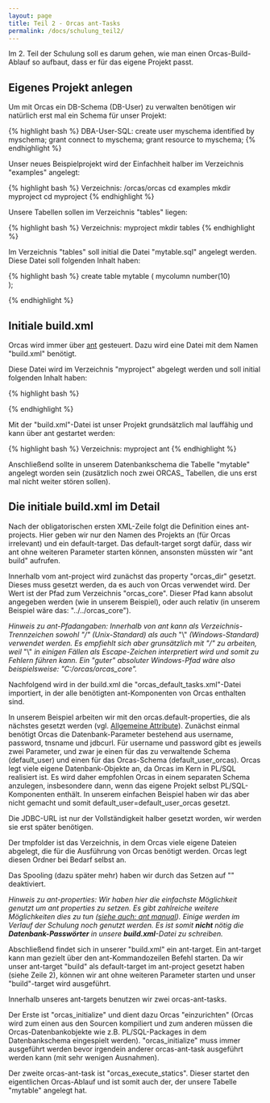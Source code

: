 ```yaml
---
layout: page
title: Teil 2 - Orcas ant-Tasks
permalink: /docs/schulung_teil2/
---
```


Im 2. Teil der Schulung soll es darum gehen, wie man einen Orcas-Build-Ablauf so aufbaut, dass er für das eigene Projekt passt.

## Eigenes Projekt anlegen

Um mit Orcas ein DB-Schema (DB-User) zu verwalten benötigen wir natürlich erst mal ein Schema für unser Projekt:

{% highlight bash %}
DBA-User-SQL:
create user myschema identified by myschema;
grant connect to myschema;
grant resource to myschema;
{% endhighlight %}

Unser neues Beispielprojekt wird der Einfachheit halber im Verzeichnis "examples" angelegt: 

{% highlight bash %}
Verzeichnis: /orcas/orcas
cd examples
mkdir myproject
cd myproject
{% endhighlight %}

Unsere Tabellen sollen im Verzeichnis "tables" liegen:

{% highlight bash %}
Verzeichnis: myproject
mkdir tables
{% endhighlight %}

Im Verzeichnis "tables" soll initial die Datei "mytable.sql" angelegt werden. Diese Datei soll folgenden Inhalt haben:

{% highlight bash %}
create table mytable
(
  mycolumn         number(10)        
);

{% endhighlight %}

## Initiale build.xml

Orcas wird immer über [ant](http://ant.apache.org/) gesteuert.
Dazu wird eine Datei mit dem Namen "build.xml" benötigt.

Diese Datei wird im Verzeichnis "myproject" abgelegt werden und soll initial folgenden Inhalt haben:

{% highlight bash %}
<?xml version = '1.0' encoding = 'windows-1252'?>
<project name="myproject" default="build">
  <property name="orcas_dir" value="/orcas/orcas/orcas_core"/>
  <import file="${orcas_dir}/orcas_default_tasks.xml"/>

  <property name="orcas.default_user" value="myschema"/>
  <property name="orcas.default_password" value="myschema"/>
  <property name="orcas.default_user_orcas" value="myschema"/>
  <property name="orcas.default_password_orcas" value="myschema"/>
  <property name="orcas.default_tnsname" value="XE"/>
  <property name="orcas.default_jdbcurl" value="jdbc:oracle:thin:@localhost:XE:1521"/>
  <property name="orcas.default_tmpfolder" value="tmp"/>
  <property name="orcas.default_spoolfolder" value=""/>

  <target name="build" >
    <orcas_initialize/>
    <orcas_execute_statics scriptfolder="tables"/>
  </target>
</project>
{% endhighlight %}

Mit der "build.xml"-Datei ist unser Projekt grundsätzlich mal lauffähig und kann über ant gestartet werden:

{% highlight bash %}
Verzeichnis: myproject
ant
{% endhighlight %}

Anschließend sollte in unserem Datenbankschema die Tabelle "mytable" angelegt worden sein (zusätzlich noch zwei ORCAS_ Tabellen, die uns erst mal nicht weiter stören sollen).

## Die initiale build.xml im Detail

Nach der obligatorischen ersten XML-Zeile folgt die Definition eines ant-projects. Hier geben wir nur den Namen des Projekts an (für Orcas irrelevant) und ein default-target. Das default-target sorgt dafür, dass wir ant ohne weiteren Parameter starten können, ansonsten müssten wir "ant build" aufrufen.

Innerhalb vom ant-project wird zunächst das property "orcas_dir" gesetzt. Dieses muss gesetzt werden, da es auch von Orcas verwendet wird. Der Wert ist der Pfad zum Verzeichnis "orcas_core". Dieser Pfad kann absolut angegeben werden (wie in unserem Beispiel), oder auch relativ (in unserem Beispiel wäre das: "../../orcas_core"). 

*Hinweis zu ant-Pfadangaben: Innerhalb von ant kann als Verzeichnis-Trennzeichen sowohl "/" (Unix-Standard) als auch* "\\" *(Windows-Standard) verwendet werden. Es empfiehlt sich aber grunsätzlich mit "/" zu arbeiten, weil* "\\" *in einigen Fällen als Escape-Zeichen interpretiert wird und somit zu Fehlern führen kann. Ein "guter" absoluter Windows-Pfad wäre also beispielsweise: "C:/orcas/orcas_core".*

Nachfolgend wird in der build.xml die "orcas_default_tasks.xml"-Datei importiert, in der alle benötigten ant-Komponenten von Orcas enthalten sind.

In unserem Beispiel arbeiten wir mit den orcas.default-properties, die als nächstes gesetzt werden (vgl. [Allgemeine Attribute]({{site.baseurl}}/docs/ant-tasks/#general)). 
Zunächst einmal benötigt Orcas die Datenbank-Parameter bestehend aus username, password, tnsname und jdbcurl.
Für username und password gibt es jeweils zwei Parameter, und zwar je einen für das zu verwaltende Schema (default_user) und einen für das Orcas-Schema (default_user_orcas).
Orcas legt viele eigene Datenbank-Objekte an, da Orcas im Kern in PL/SQL realisiert ist. Es wird daher empfohlen Orcas in einem separaten Schema anzulegen, insbesondere dann, wenn das eigene Projekt selbst PL/SQL-Komponenten enthält. In unserem einfachen Beispiel haben wir das aber nicht gemacht und somit default_user=default_user_orcas gesetzt.

Die JDBC-URL ist nur der Vollständigkeit halber gesetzt worden, wir werden sie erst später benötigen.

Der tmpfolder ist das Verzeichnis, in dem Orcas viele eigene Dateien abgelegt, die für die Ausführung von Orcas benötigt werden. Orcas legt diesen Ordner bei Bedarf selbst an. 

Das Spooling (dazu später mehr) haben wir durch das Setzen auf "" deaktiviert. 

*Hinweis zu ant-properties: Wir haben hier die einfachste Möglichkeit genutzt um ant properties zu setzen. Es gibt zahlreiche weitere Möglichkeiten dies zu tun ([siehe auch: ant manual](http://ant.apache.org/manual/properties.html)). Einige werden im Verlauf der Schulung noch genutzt werden. Es ist somit **nicht** nötig die **Datenbank-Passwörter** in unsere **build.xml**-Datei zu schreiben.*

Abschließend findet sich in unserer "build.xml" ein ant-target. Ein ant-target kann man gezielt über den ant-Kommandozeilen Befehl starten. Da wir unser ant-target "build" als default-target im ant-project gesetzt haben (siehe Zeile 2), können wir ant ohne weiteren Parameter starten und unser "build"-target wird ausgeführt.

Innerhalb unseres ant-targets benutzen wir zwei orcas-ant-tasks. 

Der Erste ist "orcas_initialize" und dient dazu Orcas "einzurichten" (Orcas wird zum einen aus den Sourcen kompiliert und zum anderen müssen die Orcas-Datenbankobjekte wie z.B. PL/SQL-Packages in dem Datenbankschema eingespielt werden). "orcas_initialize" muss immer ausgeführt werden bevor irgendein anderer orcas-ant-task ausgeführt werden kann (mit sehr wenigen Ausnahmen).

Der zweite orcas-ant-task ist "orcas_execute_statics". Dieser startet den eigentlichen Orcas-Ablauf und ist somit auch der, der unsere Tabelle "mytable" angelegt hat.

